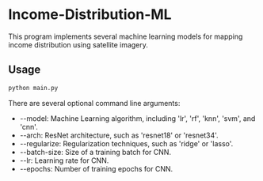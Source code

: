# Income-Distribution-ML

This program implements several machine learning models for mapping income distribution using satellite imagery.

## Usage

```bash
python main.py
```

There are several optional command line arguments:

- --model: Machine Learning algorithm, including 'lr', 'rf', 'knn', 'svm', and 'cnn'.
- --arch: ResNet architecture, such as 'resnet18' or 'resnet34'.
- --regularize: Regularization techniques, such as 'ridge' or 'lasso'.
- --batch-size: Size of a training batch for CNN.
- --lr: Learning rate for CNN.
- --epochs: Number of training epochs for CNN.
